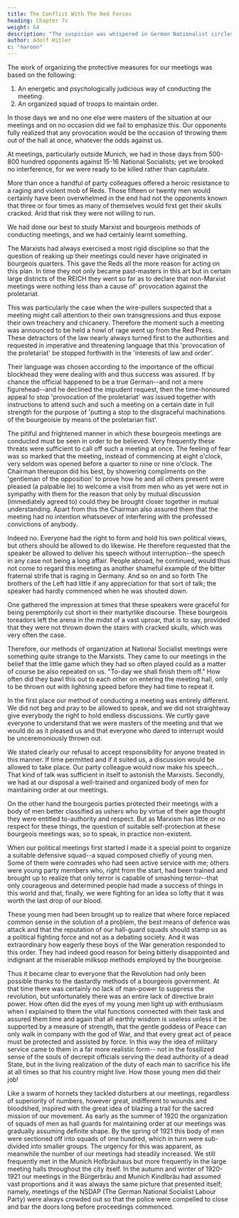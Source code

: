 ```yaml
---
title: The Conflict With The Red Forces
heading: Chapter 7c
weight: 64
description: "The suspicion was whispered in German Nationalist circles that we also were merely another variety of Marxism"
author: Adolf Hitler
c: "maroon"
---
```




The work of organizing the protective measures for our meetings was based on the following:

1. An energetic and psychologically judicious way of conducting the meeting.
2. An organized squad of troops to maintain order.

In those days we and no one else were masters of the situation at our meetings and on no occasion did we fail to emphasize this. Our opponents fully realized that any provocation would be the occasion of throwing them out of the hall at once, whatever
the odds against us. 

At meetings, particularly outside Munich, we had in those days from 500-800 hundred opponents against 15-16 National Socialists; yet we brooked no interference, for we were ready to be killed rather than capitulate. 

More than once a handful of party colleagues offered a heroic resistance to a raging and violent mob of Reds. Those fifteen or twenty men would certainly have been overwhelmed in the end had not the opponents known that three or four times as many of themselves would first get their skulls cracked. Arid that risk they were not willing to run. 

We had done our best to study Marxist and bourgeois methods of conducting meetings, and we had certainly learnt something.

The Marxists had always exercised a most rigid discipline so that the question of reaking up their meetings could never have originated in bourgeois quarters. This gave the Reds all the more reason for acting on this plan. In time they not only became  past-masters in this art but in certain large districts of the REICH they went so far as to declare that non-Marxist meetings were nothing less than a cause of' provocation
against the proletariat. 

This was particularly the case when the wire-pullers suspected that a meeting might call attention to their own transgressions and thus expose their own treachery and chicanery. Therefore the moment such a meeting was announced to
be held a howl of rage went up from the Red Press. These detractors of the law nearly
always turned first to the authorities and requested in imperative and threatening language that this 'provocation of the proletariat' be stopped forthwith in the 'interests of law and order'. 

Their language was chosen according to the importance of the official blockhead they were dealing with and thus success was assured. If by chance the official happened to be a true German--and not a mere figurehead--and he declined the impudent request, then the time-honoured appeal to stop 'provocation of the proletariat' was issued together with instructions to attend such and such a meeting on
a certain date in full strength for the purpose of 'putting a stop to the disgraceful
machinations of the bourgeoisie by means of the proletarian fist'.

The pitiful and frightened manner in which these bourgeois meetings are conducted must be seen in order to be believed. Very frequently these threats were sufficient to call off such a meeting at once. The feeling of fear was so marked that the meeting, instead of commencing at eight o'clock, very seldom was opened before a quarter to nine or nine o'clock. The Chairman thereupon did his best, by showering compliments on the
'gentleman of the opposition' to prove how he and all others present were pleased (a palpable lie) to welcome a visit from men who as yet were not in sympathy with them for the reason that only by mutual discussion (immediately agreed to) could they be
brought closer together in mutual understanding. Apart from this the Chairman also
assured them that the meeting had no intention whatsoever of interfering with the
professed convictions of anybody.

Indeed no. Everyone had the right to form and hold his own political views, but others should be allowed to do likewise. He therefore
requested that the speaker be allowed to deliver his speech without interruption--the
speech in any case not being a long affair. People abroad, he continued, would thus not
come to regard this meeting as another shameful example of the bitter fraternal strife
that is raging in Germany. And so on and so forth The brothers of the Left had little if any appreciation for that sort of talk; the speaker
had hardly commenced when he was shouted down. 

One gathered the impression at times that these speakers were graceful for being peremptorily cut short in their martyrlike discourse. These bourgeois toreadors left the arena in the midst of a vast uproar,
that is to say, provided that they were not thrown down the stairs with cracked skulls,
which was very often the case.

Therefore, our methods of organization at National Socialist meetings were something
quite strange to the Marxists. They came to our meetings in the belief that the little
game which they had so often played could as a matter of course be also repeated on us. 
"To-day we shall finish them off." How often did they bawl this out to each other on
entering the meeting hall, only to be thrown out with lightning speed before they had
time to repeat it.

In the first place our method of conducting a meeting was entirely different. We did not beg and pray to be allowed to speak, and we did not straightway give everybody the right to hold endless discussions. We curtly gave everyone to understand that we were
masters of the meeting and that we would do as it pleased us and that everyone who
dared to interrupt would be unceremoniously thrown out.

We stated clearly our refusal to accept responsibility for anyone treated in this manner. If time permitted and if it
suited us, a discussion would be allowed to take place. Our party colleague would now
make his speech.... That kind of talk was sufficient in itself to astonish the Marxists.
Secondly, we had at our disposal a well-trained and organized body of men for
maintaining order at our meetings.

On the other hand the bourgeois parties protected their meetings with a body of men better classified as ushers who by virtue of their age
thought they were entitled to-authority and respect. But as Marxism has little or no
respect for these things, the question of suitable self-protection at these bourgeois
meetings was, so to speak, in practice non-existent.

When our political meetings first started I made it a special point to organize a suitable
defensive squad--a squad composed chiefly of young men. Some of them were
comrades who had seen active service with me; others were young party members who,
right from the start, had been trained and brought up to realize that only terror is
capable of smashing terror--that only courageous and determined people had made a success of things in this world and that, finally, we were fighting for an idea so lofty that it was worth the last drop of our blood.

These young men had been brought up to realize that where force replaced common sense in the solution of a problem, the best
means of defence was attack and that the reputation of our hall-guard squads should
stamp us as a political fighting force and not as a debating society.
And it was extraordinary how eagerly these boys of the War generation responded to
this order. They had indeed good reason for being bitterly disappointed and indignant
at the miserable milksop methods employed by the bourgeoise.

Thus it became clear to everyone that the Revolution had only been possible thanks to
the dastardly methods of a bourgeois government. At that time there was certainly no
lack of man-power to suppress the revolution, but unfortunately there was an entire
lack of directive brain power. How often did the eyes of my young men light up with
enthusiasm when I explained to them the vital functions connected with their task and
assured them time and again that all earthly wisdom is useless unless it be supported
by a measure of strength, that the gentle goddess of Peace can only walk in company
with the god of War, and that every great act of peace must be protected and assisted by 
force. In this way the idea of military service came to them in a far more realistic form--
not in the fossilized sense of the souls of decrepit officials serving the dead authority of
a dead State, but in the living realization of the duty of each man to sacrifice his life at
all times so that his country might live.
How those young men did their job!

Like a swarm of hornets they tackled disturbers at our meetings, regardless of
superiority of numbers, however great, indifferent to wounds and bloodshed, inspired
with the great idea of blazing a trail for the sacred mission of our movement.
As early as the summer of 1920 the organization of squads of men as hall guards for
maintaining order at our meetings was gradually assuming definite shape. By the
spring of 1921 this body of men were sectioned off into squads of one hundred, which
in turn were sub-divided into smaller groups.
The urgency for this was apparent, as meanwhile the number of our meetings had
steadily increased. We still frequently met in the Munich Hofbräuhaus but more
frequently in the large meeting halls throughout the city itself. In the autumn and
winter of 1920-1921 our meetings in the Bürgerbräu and Munich Kindlbräu had
assumed vast proportions and it was always the same picture that presented itself;
namely, meetings of the NSDAP (The German National Socialist Labour Party) were
always crowded out so that the police were compelled to close and bar the doors long
before proceedings commenced.

